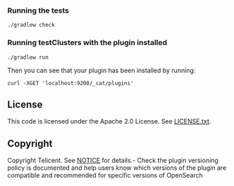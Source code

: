 
### Running the tests

```
./gradlew check
```

### Running testClusters with the plugin installed 
```
./gradlew run
```

Then you can see that your plugin has been installed by running: 
```
curl -XGET 'localhost:9200/_cat/plugins'
```


## License
This code is licensed under the Apache 2.0 License. See [LICENSE.txt](LICENSE.txt).

## Copyright
Copyright Telicent. See [NOTICE](NOTICE.txt) for details.- Check the plugin versioning policy is documented and help users know which versions of the plugin are compatible and recommended for specific versions of OpenSearch 
